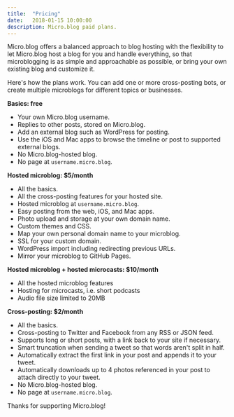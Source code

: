 ```yaml
---
title:  "Pricing"
date:   2018-01-15 10:00:00
description: Micro.blog paid plans.
---
```


Micro.blog offers a balanced approach to blog hosting with the flexibility to let Micro.blog host a blog for you and handle everything, so that microblogging is as simple and approachable as possible, or bring your own existing blog and customize it.

Here's how the plans work. You can add one or more cross-posting bots, or create multiple microblogs for different topics or businesses.

**Basics: free**

* Your own Micro.blog username.
* Replies to other posts, stored on Micro.blog.
* Add an external blog such as WordPress for posting.
* Use the iOS and Mac apps to browse the timeline or post to supported external blogs.
* No Micro.blog-hosted blog.
* No page at `username.micro.blog`.

**Hosted microblog: $5/month**

* All the basics.
* All the cross-posting features for your hosted site.
* Hosted microblog at `username.micro.blog`.
* Easy posting from the web, iOS, and Mac apps.
* Photo upload and storage at your own domain name.
* Custom themes and CSS.
* Map your own personal domain name to your microblog.
* SSL for your custom domain.
* WordPress import including redirecting previous URLs.
* Mirror your microblog to GitHub Pages.

**Hosted microblog + hosted microcasts: $10/month**
* All the hosted microblog features
* Hosting for microcasts, i.e. short podcasts
* Audio file size limited to 20MB

**Cross-posting: $2/month**

* All the basics.
* Cross-posting to Twitter and Facebook from any RSS or JSON feed.
* Supports long or short posts, with a link back to your site if necessary.
* Smart truncation when sending a tweet so that words aren't split in half.
* Automatically extract the first link in your post and appends it to your tweet.
* Automatically downloads up to 4 photos referenced in your post to attach directly to your tweet.
* No Micro.blog-hosted blog.
* No page at `username.micro.blog`.



Thanks for supporting Micro.blog!
